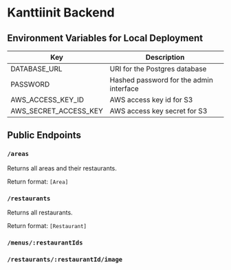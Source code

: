 # Kanttiinit Backend

## Environment Variables for Local Deployment

Key|Description
-|-
DATABASE_URL|URI for the Postgres database
PASSWORD|Hashed password for the admin interface
AWS_ACCESS_KEY_ID|AWS access key id for S3
AWS_SECRET_ACCESS_KEY|AWS access key secret for S3

## Public Endpoints

### `/areas`
Returns all areas and their restaurants.

Return format: `[Area]`

### `/restaurants`
Returns all restaurants.

Return format: `[Restaurant]`

### `/menus/:restaurantIds`

### `/restaurants/:restaurantId/image`
